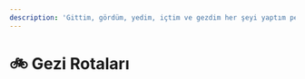 ```yaml
---
description: 'Gittim, gördüm, yedim, içtim ve gezdim her şeyi yaptım peki nasıl ?'
---
```


# 🚲 Gezi Rotaları

